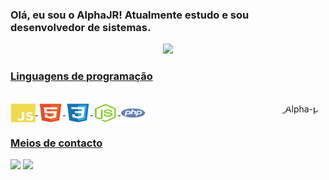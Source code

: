### Olá, eu sou o AlphaJR! Atualmente estudo e sou desenvolvedor de sistemas.

  <div align="center", style="display: inline_block">
  <a href="https://github.com/AlphaJR36">
  <img height="180em" src="https://github-readme-stats.vercel.app/api?username=AlphaJR36&show_icons=true&theme=prussian&include_all_commits=true&count_private=true"/>
</div>
  
  ### Linguagens de programação
<div style="display: inline_block"><br>
  <img align="center" alt="AlphaJR36-Js" height="30" width="40" src="https://raw.githubusercontent.com/devicons/devicon/master/icons/javascript/javascript-plain.svg">
  <img align="center" alt="AlphaJR36-HTML" height="30" width="40" src="https://raw.githubusercontent.com/devicons/devicon/master/icons/html5/html5-original.svg">
  <img align="center" alt="AlphaJR36-CSS" height="30" width="40" src="https://raw.githubusercontent.com/devicons/devicon/master/icons/css3/css3-original.svg">
  <img align="center" alt="AlphaJR36-NODEJS" height="30" width="40" src="https://raw.githubusercontent.com/devicons/devicon/master/icons/nodejs/nodejs-plain.svg">
  <img align="center" alt="AlphaJR36-PHP" height="30" width="40" src="https://raw.githubusercontent.com/devicons/devicon/master/icons/php/php-plain.svg">
  <img align="right" alt="Alpha-pic" height="150" style="border-radius:50px;" src="https://media.discordapp.net/attachments/998196275558219797/1010253880157810719/AlphaJR.png?width=472&height=472">
</div>
  
  ### Meios de contacto
 
<div> 
 <a href="https://discord.gg/GzCPcVTQ5p" target="_blank"><img src="https://img.shields.io/badge/Discord-7289DA?style=for-the-badge&logo=discord&logoColor=white" target="_blank"></a> 
  <a href = "mailto:alphajrdev@gmail.com"><img src="https://img.shields.io/badge/Gmail-D14836?style=for-the-badge&logo=gmail&logoColor=white" target="_blank"></a>
</div>
